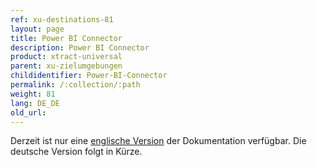 ```yaml
---
ref: xu-destinations-81
layout: page
title: Power BI Connector
description: Power BI Connector
product: xtract-universal
parent: xu-zielumgebungen
childidentifier: Power-BI-Connector
permalink: /:collection/:path
weight: 81
lang: DE_DE
old_url: 
---
```


Derzeit ist nur eine [englische Version](https://help.theobald-software.com/en/xtract-universal/xu-destinations/Power-BI-Connector) der Dokumentation verfügbar. Die deutsche Version folgt in Kürze.


